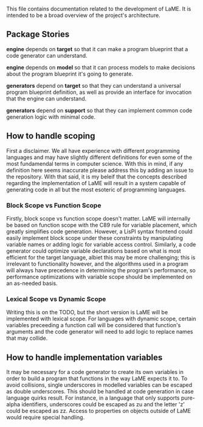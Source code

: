 This file contains documentation related to the development
of LaME. It is intended to be a broad overview of the
project's architecture.

## Package Stories
**engine** depends on **target** so that it can
  make a program blueprint that a code generator
  can understand.

**engine** depends on **model** so that it can
  process models to make decisions about the
  program blueprint it's going to generate.

**generators** depend on **target** so that they can
  understand a universal program blueprint definition,
  as well as provide an interface for invocation that
  the engine can understand.

**generators** depend on **support** so that they can
  implement common code generation logic with minimal
  code.

## How to handle scoping

First a disclaimer. We all have experience with different
programming languages and may have slightly different
definitions for even some of the most fundamendal terms
in computer science. With this in mind, if any definition
here seems inaccurate please address this by adding an
issue to the repository. With that said, it is my beleif
that the concepts described regarding the implementation
of LaME will result in a system capable of generating code
in all but the most esoteric of programming languages.

### Block Scope vs Function Scope
Firstly, block scope vs function scope doesn't matter.
LaME will internally be based on function scope with
the C89 rule for variable placement, which greatly
simplifies code generation. However, a LisPI syntax
frontend could easily implement block scope under these
constraints by manipulating variable names or adding
logic for variable access control. Similarly, a code
generator could optimize variable declarations based
on what is most efficient for the target language, albiet
this may be more challenging; this is irrelevant to
functionality however, and the algorithms used in a
program will always have precedence in determining the
program's performance, so performance optimizations with
variable scope should be implemented on an as-needed basis.

### Lexical Scope vs Dynamic Scope
Writing this is on the TODO, but the short version is
LaME will be implemented with lexical scope. For languages
with dynamic scope, certain variables preceeding a
function call will be considered that function's arguments
and the code generator will need to add logic to replace
names that may collide.

## How to handle implementation variables
It may be necessary for a code generator to create its own
variables in order to build a program that functions in the
way LaME expects it to. To avoid collisions, single
underscores in modelled variables can be escaped as
double underscores. This should be handled at code
generation in case language quirks result. For instance,
in a language that only supports pure-alpha identifiers,
underscores could be escaped as zu and the letter 'z'
could be escaped as zz. Access to properties on objects
outside of LaME would require special handling.